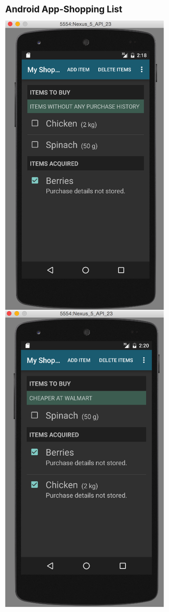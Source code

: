 # Android App-Shopping List

![alt tag](https://github.com/lemonjump/android-app-development/blob/master/demo_screenshot1.png)
![alt tag](https://github.com/lemonjump/android-app-development/blob/master/demo_screenshot2.png)
